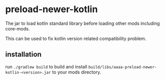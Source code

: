 # preload-newer-kotlin

The jar to load kotlin standard library before loading
other mods including core-mods.

This can be used to fix kotlin version related
compatibility problem.

## installation
run `./gradlew build` to build and install 
`build/libs/aaaa-preload-newer-kotlin-<version>.jar` to your mods directory.
